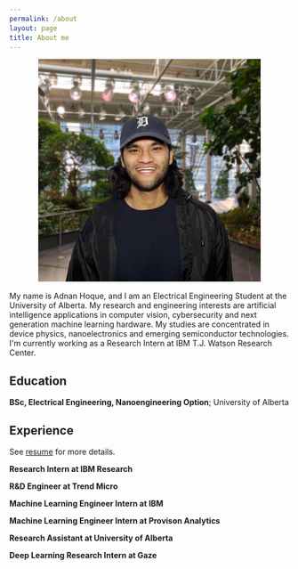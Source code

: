 ```yaml
---
permalink: /about
layout: page
title: About me
---
```

<p align="center">
  <img src="../assets/imgs/me.jpg" width="400" height="400" />
</p>

My name is Adnan Hoque, and I am an Electrical Engineering Student at the University of Alberta. My research and engineering interests are artificial intelligence applications in computer vision, cybersecurity and next generation machine learning hardware. My studies are concentrated in device physics, nanoelectronics and emerging semiconductor technologies. I'm currently working as a Research Intern at IBM T.J. Watson Research Center.

Education
---------

**BSc, Electrical Engineering, Nanoengineering Option**; University of Alberta

Experience
----------

See [resume](https://drive.google.com/file/d/1FRMjR13zWH9HS9MWYy76CONiws-5Q8f_/view?usp=sharing) for more details.

**Research Intern at IBM Research**

**R&D Engineer at Trend Micro**                

**Machine Learning Engineer Intern at IBM**         

**Machine Learning Engineer Intern at Provison Analytics**

**Research Assistant at University of Alberta**

**Deep Learning Research Intern at Gaze**
